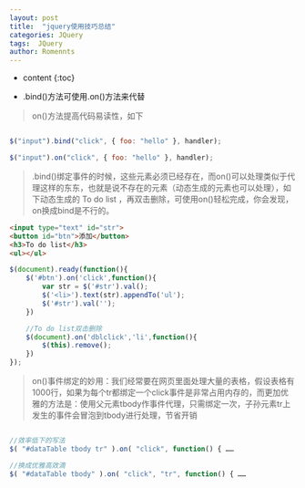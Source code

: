 ```yaml
---
layout: post
title:  "jquery使用技巧总结"
categories: JQuery
tags:  JQuery
author: Romennts 
---
```


* content
{:toc}


* .bind()方法可使用.on()方法来代替

> on()方法提高代码易读性，如下

```javascript

$("input").bind("click", { foo: "hello" }, handler);

$("input").on("click", { foo: "hello" }, handler);
```

> .bind()绑定事件的时候，这些元素必须已经存在，而on()可以处理类似于代理这样的东东，也就是说不存在的元素（动态生成的元素也可以处理），如下动态生成的 To do list ，再双击删除，可使用on()轻松完成，你会发现，on换成bind是不行的。 

```html
<input type="text" id="str">
<button id="btn">添加</button>
<h3>To do list</h3>
<ul></ul>
```





```javascript
$(document).ready(function(){
    $('#btn').on('click',function(){
        var str = $('#str').val();
        $('<li>').text(str).appendTo('ul'); 
        $('#str').val('');
    })

    //To do list双击删除
    $(document).on('dblclick','li',function(){
        $(this).remove();
    })
});
```

> on()事件绑定的妙用：我们经常要在网页里面处理大量的表格，假设表格有1000行，如果为每个tr都绑定一个click事件是非常占用内存的，而更加优雅的方法是：使用父元素tbody作事件代理，只需绑定一次，子孙元素tr上发生的事件会冒泡到tbody进行处理，节省开销

```javascript

//效率低下的写法
$( "#dataTable tbody tr" ).on( "click", function() { ……

//换成优雅高效滴
$( "#dataTable tbody" ).on( "click", "tr", function() { ……

```

